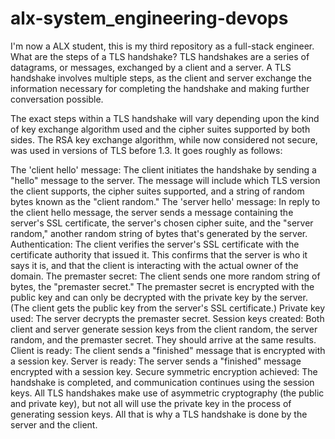 # alx-system_engineering-devops
I'm now a ALX student, this is my third repository as a full-stack engineer.
What are the steps of a TLS handshake?
TLS handshakes are a series of datagrams, or messages, exchanged by a client and a server. A TLS handshake involves multiple steps, as the client and server exchange the information necessary for completing the handshake and making further conversation possible.

The exact steps within a TLS handshake will vary depending upon the kind of key exchange algorithm used and the cipher suites supported by both sides. The RSA key exchange algorithm, while now considered not secure, was used in versions of TLS before 1.3. It goes roughly as follows:

The 'client hello' message: The client initiates the handshake by sending a "hello" message to the server. The message will include which TLS version the client supports, the cipher suites supported, and a string of random bytes known as the "client random."
The 'server hello' message: In reply to the client hello message, the server sends a message containing the server's SSL certificate, the server's chosen cipher suite, and the "server random," another random string of bytes that's generated by the server.
Authentication: The client verifies the server's SSL certificate with the certificate authority that issued it. This confirms that the server is who it says it is, and that the client is interacting with the actual owner of the domain.
The premaster secret: The client sends one more random string of bytes, the "premaster secret." The premaster secret is encrypted with the public key and can only be decrypted with the private key by the server. (The client gets the public key from the server's SSL certificate.)
Private key used: The server decrypts the premaster secret.
Session keys created: Both client and server generate session keys from the client random, the server random, and the premaster secret. They should arrive at the same results.
Client is ready: The client sends a "finished" message that is encrypted with a session key.
Server is ready: The server sends a "finished" message encrypted with a session key.
Secure symmetric encryption achieved: The handshake is completed, and communication continues using the session keys.
All TLS handshakes make use of asymmetric cryptography (the public and private key), but not all will use the private key in the process of generating session keys. 
All that is why a TLS handshake is done by the server and the client.
